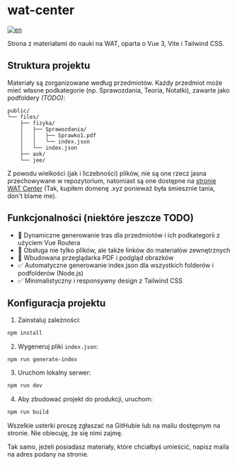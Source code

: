 # wat-center
[![en](https://img.shields.io/badge/README-EN-blue.svg)](https://github.com/tymoteuszkosciuszko/wat-center/blob/main/README-en.md)

Strona z materiałami do nauki na WAT, oparta o Vue 3, Vite i Tailwind CSS.

## Struktura projektu
Materiały są zorganizowane według przedmiotów. Każdy przedmiot może mieć własne podkategorie (np. Sprawozdania, Teoria, Notatki), zawarte jako podfoldery *(TODO)*:
```
public/
└── files/
    ├── fizyka/
    │   ├── Sprawozdania/
    │   │   ├── Sprawko1.pdf
    │   │   └── index.json
    │   └── index.json
    ├── aok/
    └── jee/
```
Z powodu wielkości (jak i liczebności) plików, nie są one rzecz jasna przechowywane w repozytorium, natomiast są one dostępne na [stronie WAT Center](https://wat.21152115.xyz) (Tak, kupiłem domenę .xyz ponieważ była śmiesznie tania, don't blame me).

## Funkcjonalności (niektóre jeszcze TODO)
- 🔄 Dynamiczne generowanie tras dla przedmiotów i ich podkategorii z użyciem Vue Routera
- 🔄 Obsługa nie tylko plików, ale także linków do materiałów zewnętrznych
- 🔄 Wbudowana przeglądarka PDF i podgląd obrazków
- ✅ Automatyczne generowanie index.json dla wszystkich folderów i podfolderów (Node.js)
- ✅ Minimalistyczny i responsywny design z Tailwind CSS

## Konfiguracja projektu
1. Zainstaluj zależności:
```sh
npm install
```
2. Wygeneruj pliki ```index.json```:
```shell
npm run generate-index
```
3. Uruchom lokalny serwer:
```sh
npm run dev
```
4. Aby zbudować projekt do produkcji, uruchom:
```sh
npm run build
```

Wszelkie usterki proszę zgłaszać na GitHubie lub na mailu dostępnym na stronie. Nie obiecuję, że się nimi zajmę.

Tak samo, jeżeli posiadasz materiały, które chciałbyś umieścić, napisz maila na adres podany na stronie.